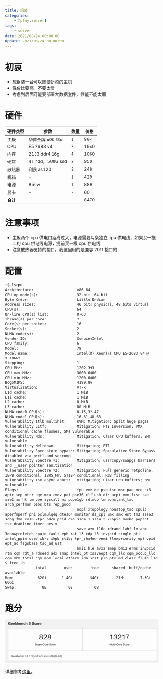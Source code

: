 ```yaml
---
title: 组装
categories: 
	- [play,server]
tags:
	- server
date: 2021/08/24 00:00:00
update: 2021/08/24 00:00:00
---
```


# 初衷

- 想组装一台可以随便折腾的主机
- 性价比要高，不要太贵
- 考虑到后面可能要部署大数据套件，性能不能太弱

# 硬件

| 硬件类型 | 参数             | 数量 | 价格 |
| -------- | ---------------- | ---- | ---- |
| 主板     | 华南金牌 x99 f8d | 1    | 894  |
| CPU      | E5 2683 v4       | 2    | 1940 |
| 内存     | 2133 ddr4 16g    | 4    | 1060 |
| 硬盘     | 4T hdd，500G ssd | 2    | 950  |
| 散热器   | 利民 as120       | 2    | 248  |
| 机箱     | -                | 1    | 429  |
| 电源     | 850w             | 1    | 889  |
| 显卡     | -                | -    | 60   |
| **合计** | -                | -    | 6470 |

# 注意事项

- 主板两个 cpu 供电口距离过大，电源需要两条独立 cpu 供电线，如果买一拖二的 cpu 供电线电源，提前买一根 cpu 供电线
- 注意散热器支持的接口，我这里用的是兼容 2011 接口的

# 配置

```shell
~$ lscpu
Architecture:                    x86_64
CPU op-mode(s):                  32-bit, 64-bit
Byte Order:                      Little Endian
Address sizes:                   46 bits physical, 48 bits virtual
CPU(s):                          64
On-line CPU(s) list:             0-63
Thread(s) per core:              2
Core(s) per socket:              16
Socket(s):                       2
NUMA node(s):                    2
Vendor ID:                       GenuineIntel
CPU family:                      6
Model:                           79
Model name:                      Intel(R) Xeon(R) CPU E5-2683 v4 @ 2.10GHz
Stepping:                        1
CPU MHz:                         1202.393
CPU max MHz:                     3000.0000
CPU min MHz:                     1200.0000
BogoMIPS:                        4199.86
Virtualization:                  VT-x
L1d cache:                       1 MiB
L1i cache:                       1 MiB
L2 cache:                        8 MiB
L3 cache:                        80 MiB
NUMA node0 CPU(s):               0-15,32-47
NUMA node1 CPU(s):               16-31,48-63
Vulnerability Itlb multihit:     KVM: Mitigation: Split huge pages
Vulnerability L1tf:              Mitigation; PTE Inversion; VMX conditional cache flushes, SMT vulnerable
Vulnerability Mds:               Mitigation; Clear CPU buffers; SMT vulnerable
Vulnerability Meltdown:          Mitigation; PTI
Vulnerability Spec store bypass: Mitigation; Speculative Store Bypass disabled via prctl and seccomp
Vulnerability Spectre v1:        Mitigation; usercopy/swapgs barriers and __user pointer sanitization
Vulnerability Spectre v2:        Mitigation; Full generic retpoline, IBPB conditional, IBRS_FW, STIBP conditional, RSB filling
Vulnerability Tsx async abort:   Mitigation; Clear CPU buffers; SMT vulnerable
Flags:                           fpu vme de pse tsc msr pae mce cx8 apic sep mtrr pge mca cmov pat pse36 clflush dts acpi mmx fxsr sse sse2 ss ht tm pbe syscall nx pdpe1gb rdtscp lm constant_tsc arch_perfmon pebs bts rep_good
                                 nopl xtopology nonstop_tsc cpuid aperfmperf pni pclmulqdq dtes64 monitor ds_cpl vmx smx est tm2 ssse3 sdbg fma cx16 xtpr pdcm pcid dca sse4_1 sse4_2 x2apic movbe popcnt tsc_deadline_timer aes x
                                 save avx f16c rdrand lahf_lm abm 3dnowprefetch cpuid_fault epb cat_l3 cdp_l3 invpcid_single pti intel_ppin ssbd ibrs ibpb stibp tpr_shadow vnmi flexpriority ept vpid ept_ad fsgsbase tsc_adjust
                                 bmi1 hle avx2 smep bmi2 erms invpcid rtm cqm rdt_a rdseed adx smap intel_pt xsaveopt cqm_llc cqm_occup_llc cqm_mbm_total cqm_mbm_local dtherm ida arat pln pts md_clear flush_l1d
$ free -h
              total        used        free      shared  buff/cache   available
Mem:           62Gi       1.4Gi        54Gi        21Mi       7.3Gi        60Gi
Swap:            0B          0B          0B
```

# 跑分

![image-20210824204253078](assembly/image-20210824204253078.png)

详细参考[这里](https://browser.geekbench.com/v5/cpu/9471222)。